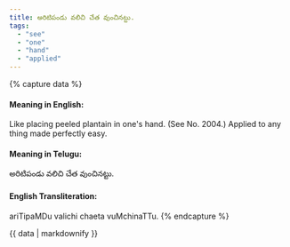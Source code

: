 ```yaml
---
title: అరిటిపండు వలిచి చేత వుంచినట్టు.
tags:
  - "see"
  - "one"
  - "hand"
  - "applied"
---
```


{% capture data %}
#### Meaning in English:
Like placing peeled plantain in one's hand.
(See No. 2004.)
Applied to any thing made perfectly easy.

#### Meaning in Telugu:
అరిటిపండు వలిచి చేత వుంచినట్టు.

#### English Transliteration:
ariTipaMDu valichi chaeta vuMchinaTTu.
{% endcapture %}

{{ data | markdownify }}

